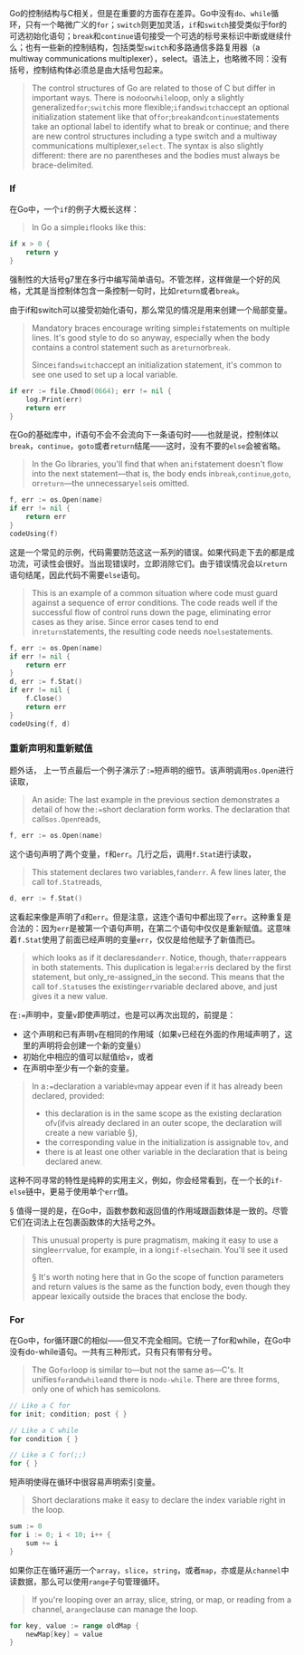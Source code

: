 Go的控制结构与C相关，但是在重要的方面存在差异。Go中没有`do`、`while`循环，只有一个略微广义的`for`；`switch`则更加灵活，`if`和`switch`接受类似于for的可选初始化语句；`break`和`continue`语句接受一个可选的标号来标识中断或继续什么；也有一些新的控制结构，包括类型`switch`和多路通信多路复用器（a multiway communications multiplexer），select。语法上，也略微不同：没有括号，控制结构体必须总是由大括号包起来。

> The control structures of Go are related to those of C but differ in important ways. There is no`do`or`while`loop, only a slightly generalized`for`;`switch`is more flexible;`if`and`switch`accept an optional initialization statement like that of`for`;`break`and`continue`statements take an optional label to identify what to break or continue; and there are new control structures including a type switch and a multiway communications multiplexer,`select`. The syntax is also slightly different: there are no parentheses and the bodies must always be brace-delimited.

### If

在Go中，一个`if`的例子大概长这样：

> In Go a simple`if`looks like this:

```go
if x > 0 {
    return y
}
```

强制性的大括号g7里在多行中编写简单语句。不管怎样，这样做是一个好的风格，尤其是当控制体包含一条控制一句时，比如`return`或者`break`。

由于if和switch可以接受初始化语句，那么常见的情况是用来创建一个局部变量。

> Mandatory braces encourage writing simple`if`statements on multiple lines. It's good style to do so anyway, especially when the body contains a control statement such as a`return`or`break`.
>
> Since`if`and`switch`accept an initialization statement, it's common to see one used to set up a local variable.

```go
if err := file.Chmod(0664); err != nil {
    log.Print(err)
    return err
}
```

在Go的基础库中，if语句不会不会流向下一条语句时——也就是说，控制体以`break`，`continue`，`goto`或者`return`结尾——这时，没有不要的`else`会被省略。

> In the Go libraries, you'll find that when an`if`statement doesn't flow into the next statement—that is, the body ends in`break`,`continue`,`goto`, or`return`—the unnecessary`else`is omitted.

```go
f, err := os.Open(name)
if err != nil {
    return err
}
codeUsing(f)
```

这是一个常见的示例，代码需要防范这这一系列的错误。如果代码走下去的都是成功流，可读性会很好。当出现错误时，立即消除它们。由于错误情况会以`return`语句结尾，因此代码不需要`else`语句。

> This is an example of a common situation where code must guard against a sequence of error conditions. The code reads well if the successful flow of control runs down the page, eliminating error cases as they arise. Since error cases tend to end in`return`statements, the resulting code needs no`else`statements.

```go
f, err := os.Open(name)
if err != nil {
    return err
}
d, err := f.Stat()
if err != nil {
    f.Close()
    return err
}
codeUsing(f, d)
```

### 重新声明和重新赋值

题外话， 上一节点最后一个例子演示了`:=`短声明的细节。该声明调用`os.Open`进行读取，

> An aside: The last example in the previous section demonstrates a detail of how the`:=`short declaration form works. The declaration that calls`os.Open`reads,

```go
f, err := os.Open(name)
```

这个语句声明了两个变量，`f`和`err`。几行之后，调用`f.Stat`进行读取，

> This statement declares two variables,`f`and`err`. A few lines later, the call to`f.Stat`reads,

```go
d, err := f.Stat()
```

这看起来像是声明了`d`和`err`。但是注意，这连个语句中都出现了`err`。这种重复是合法的：因为`err`是被第一个语句声明，在第二个语句中仅仅是重新赋值。这意味着`f.Stat`使用了前面已经声明的变量`err`，仅仅是给他赋予了新值而已。

> which looks as if it declares`d`and`err`. Notice, though, that`err`appears in both statements. This duplication is legal:`err`is declared by the first statement, but only\_re-assigned\_in the second. This means that the call to`f.Stat`uses the existing`err`variable declared above, and just gives it a new value.

在`:=`声明中，变量`v`即使声明过，也是可以再次出现的，前提是：

* 这个声明和已有声明`v`在相同的作用域（如果`v`已经在外面的作用域声明了，这里的声明将会创建一个新的变量`§`）
* 初始化中相应的值可以赋值给`v`，或者
* 在声明中至少有一个新的变量。

> In a`:=`declaration a variable`v`may appear even if it has already been declared, provided:
>
> * this declaration is in the same scope as the existing declaration of`v`\(if`v`is already declared in an outer scope, the declaration will create a new variable §\),
> * the corresponding value in the initialization is assignable to`v`, and
> * there is at least one other variable in the declaration that is being declared anew.

这种不同寻常的特性是纯粹的实用主义，例如，你会经常看到，在一个长的`if-else`链中，更易于使用单个`err`值。

§ 值得一提的是，在Go中，函数参数和返回值的作用域跟函数体是一致的。尽管它们在词法上在包裹函数体的大括号之外。

> This unusual property is pure pragmatism, making it easy to use a single`err`value, for example, in a long`if-else`chain. You'll see it used often.
>
> § It's worth noting here that in Go the scope of function parameters and return values is the same as the function body, even though they appear lexically outside the braces that enclose the body.

### For

在Go中，for循环跟C的相似——但又不完全相同。它统一了for和while，在Go中没有do-while语句。一共有三种形式，只有只有带有分号。

> The Go`for`loop is similar to—but not the same as—C's. It unifies`for`and`while`and there is no`do-while`. There are three forms, only one of which has semicolons.

```go
// Like a C for
for init; condition; post { }

// Like a C while
for condition { }

// Like a C for(;;)
for { }
```

短声明使得在循环中很容易声明索引变量。

> Short declarations make it easy to declare the index variable right in the loop.

```go
sum := 0
for i := 0; i < 10; i++ {
    sum += i
}
```

如果你正在循环遍历一个`array`，`slice`，`string`，或者`map`，亦或是从`channel`中读数据，那么可以使用`range`子句管理循环。

> If you're looping over an array, slice, string, or map, or reading from a channel, a`range`clause can manage the loop.

```go
for key, value := range oldMap {
    newMap[key] = value
}
```



